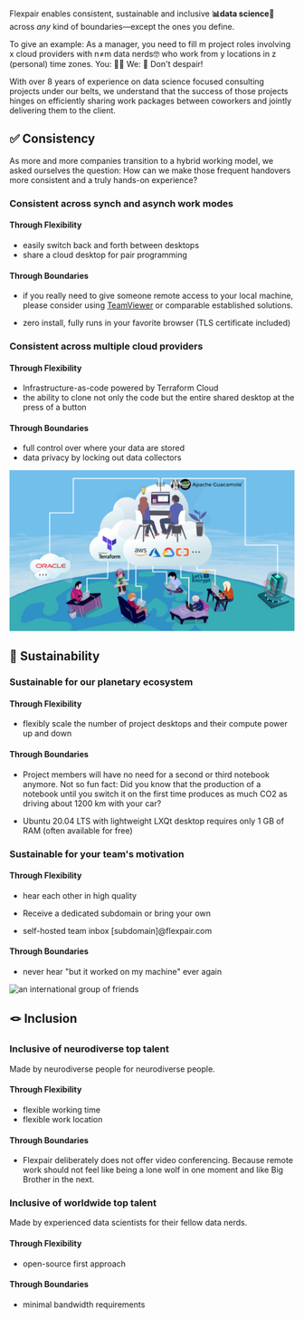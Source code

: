 
Flexpair enables consistent, sustainable and inclusive **📊data science🧪** across *any* kind of boundaries&mdash;except the ones you define.

To give an example: As a manager, you need to fill m project roles involving x cloud providers with n≠m data nerds🤓 who work from y locations in z (personal) time zones. You: 😵‍💫 We: 🤗 Don't despair!

With over 8 years of experience on data science focused consulting projects under our belts, we understand that the success of those projects hinges on efficiently sharing work packages between coworkers and jointly delivering them to the client.

## ✅ Consistency

As more and more companies transition to a hybrid working model, we asked ourselves the question: How can we make those frequent handovers more consistent and a truly hands-on experience?

### Consistent across synch and asynch work modes

#### Through Flexibility

- easily switch back and forth between desktops
- share a cloud desktop for pair programming

#### Through Boundaries

- if you really need to give someone remote access to your local machine, please consider using [TeamViewer](https://www.teamviewer.com/en/) or comparable established solutions.

- zero install, fully runs in your favorite browser (TLS certificate included)


### Consistent across multiple cloud providers

#### Through Flexibility

- Infrastructure-as-code powered by Terraform Cloud
- the ability to clone not only the code but the entire shared desktop at the press of a button

#### Through Boundaries

- full control over where your data are stored
- data privacy by locking out data collectors

![High-level illustration of the Flexpair architecture](assets/architecture.png)

## 🌱 Sustainability

### Sustainable for our planetary ecosystem

#### Through Flexibility

- flexibly scale the number of project desktops and their compute power up and down

#### Through Boundaries

- Project members will have no need for a second or third notebook anymore. Not so fun fact: Did you know that the production of a notebook until you switch it on the first time produces as much CO2 as driving about 1200 km with your car?

- Ubuntu 20.04 LTS with lightweight LXQt desktop requires only 1 GB of RAM (often available for free)

### Sustainable for your team's motivation

#### Through Flexibility

- hear each other in high quality
 
- Receive a dedicated subdomain or bring your own

- self-hosted team inbox [subdomain]@flexpair.com

#### Through Boundaries

- never hear "but it worked on my machine" ever again

![an international group of friends](assets/AdobeStock_74031703.jpeg)

## 🪢 Inclusion

### Inclusive of neurodiverse top talent

Made by neurodiverse people for neurodiverse people.

#### Through Flexibility

- flexible working time
- flexible work location

#### Through Boundaries

- Flexpair deliberately does not offer video conferencing. Because remote work should not feel like being a lone wolf in one moment and like Big Brother in the next.

### Inclusive of worldwide top talent

Made by experienced data scientists for their fellow data nerds.

#### Through Flexibility

- open-source first approach

#### Through Boundaries

- minimal bandwidth requirements











